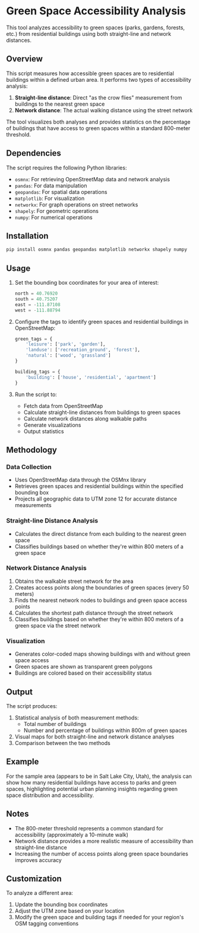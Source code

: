 # Green Space Accessibility Analysis

This tool analyzes accessibility to green spaces (parks, gardens, forests, etc.) from residential buildings using both straight-line and network distances.

## Overview

This script measures how accessible green spaces are to residential buildings within a defined urban area. It performs two types of accessibility analysis:

1. **Straight-line distance**: Direct "as the crow flies" measurement from buildings to the nearest green space
2. **Network distance**: The actual walking distance using the street network

The tool visualizes both analyses and provides statistics on the percentage of buildings that have access to green spaces within a standard 800-meter threshold.

## Dependencies

The script requires the following Python libraries:
- `osmnx`: For retrieving OpenStreetMap data and network analysis
- `pandas`: For data manipulation
- `geopandas`: For spatial data operations
- `matplotlib`: For visualization
- `networkx`: For graph operations on street networks
- `shapely`: For geometric operations
- `numpy`: For numerical operations

## Installation

```bash
pip install osmnx pandas geopandas matplotlib networkx shapely numpy
```

## Usage

1. Set the bounding box coordinates for your area of interest:
   ```python
   north = 40.76920
   south = 40.75207
   east = -111.87108
   west = -111.88794
   ```

2. Configure the tags to identify green spaces and residential buildings in OpenStreetMap:
   ```python
   green_tags = {
       'leisure': ['park', 'garden'],
       'landuse': ['recreation_ground', 'forest'],
       'natural': ['wood', 'grassland']
   }

   building_tags = {
       'building': ['house', 'residential', 'apartment']
   }
   ```

3. Run the script to:
   - Fetch data from OpenStreetMap
   - Calculate straight-line distances from buildings to green spaces
   - Calculate network distances along walkable paths
   - Generate visualizations
   - Output statistics

## Methodology

### Data Collection
- Uses OpenStreetMap data through the OSMnx library
- Retrieves green spaces and residential buildings within the specified bounding box
- Projects all geographic data to UTM zone 12 for accurate distance measurements

### Straight-line Distance Analysis
- Calculates the direct distance from each building to the nearest green space
- Classifies buildings based on whether they're within 800 meters of a green space

### Network Distance Analysis
1. Obtains the walkable street network for the area
2. Creates access points along the boundaries of green spaces (every 50 meters)
3. Finds the nearest network nodes to buildings and green space access points
4. Calculates the shortest path distance through the street network
5. Classifies buildings based on whether they're within 800 meters of a green space via the street network

### Visualization
- Generates color-coded maps showing buildings with and without green space access
- Green spaces are shown as transparent green polygons
- Buildings are colored based on their accessibility status

## Output

The script produces:
1. Statistical analysis of both measurement methods:
   - Total number of buildings
   - Number and percentage of buildings within 800m of green spaces
2. Visual maps for both straight-line and network distance analyses
3. Comparison between the two methods

## Example

For the sample area (appears to be in Salt Lake City, Utah), the analysis can show how many residential buildings have access to parks and green spaces, highlighting potential urban planning insights regarding green space distribution and accessibility.

## Notes

- The 800-meter threshold represents a common standard for accessibility (approximately a 10-minute walk)
- Network distance provides a more realistic measure of accessibility than straight-line distance
- Increasing the number of access points along green space boundaries improves accuracy

## Customization

To analyze a different area:
1. Update the bounding box coordinates
2. Adjust the UTM zone based on your location
3. Modify the green space and building tags if needed for your region's OSM tagging conventions
